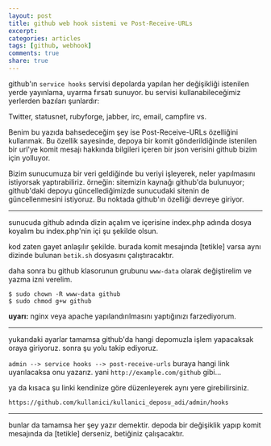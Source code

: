 ```yaml
---
layout: post
title: github web hook sistemi ve Post-Receive-URLs
excerpt:
categories: articles
tags: [github, webhook]
comments: true
share: true
---
```


github'ın `service hooks` servisi depolarda yapılan her değişikliği
istenilen yerde yayınlama, uyarma fırsatı sunuyor. bu servisi kullanabileceğimiz
yerlerden bazıları şunlardır:

Twitter, statusnet, rubyforge, jabber, irc, email, campfire vs.

Benim bu yazıda bahsedeceğim şey ise Post-Receive-URLs özelliğini kullanmak.
Bu özellik sayesinde, depoya bir komit gönderildiğinde istenilen bir url'ye
komit mesajı hakkında bilgileri içeren bir json verisini github bizim için yolluyor.

Bizim sunucumuza bir veri geldiğinde bu veriyi işleyerek, neler yapılmasını
istiyorsak yaptırabiliriz. örneğin: sitemizin kaynağı github'da bulunuyor;
github'daki depoyu güncellediğimizde sunucudaki sitenin de güncellenmesini
istiyoruz. Bu noktada github'ın özelliği devreye giriyor.

---

sunucuda github adında dizin açalım ve içerisine index.php adında dosya koyalım
bu index.php'nin içi şu şekilde olsun.

<script src="https://gist.github.com/923395.js"> </script>

kod zaten gayet anlaşılır şekilde. burada komit mesajında [tetikle] varsa aynı
dizinde bulunan `betik.sh` dosyasını çalıştıracaktır.

daha sonra bu github klasorunun grubunu `www-data` olarak değiştirelim ve yazma
izni verelim.

	$ sudo chown -R www-data github
	$ sudo chmod g+w github

**uyarı:** nginx veya apache yapılandırılmasını yaptığınızı farzediyorum.

---

yukarıdaki ayarlar tamamsa github'da hangi depomuzla işlem yapacaksak oraya
giriyoruz. sonra şu yolu takip ediyoruz.

`admin --> service hooks --> post-receive-urls` buraya hangi link uyarılacaksa
onu yazarız. yani `http://example.com/github` gibi...

ya da kısaca şu linki kendinize göre düzenleyerek aynı yere girebilirsiniz.

`https://github.com/kullanici/kullanici_deposu_adi/admin/hooks`

---

bunlar da tamamsa her şey yazır demektir. depoda bir değişiklik yapıp komit
mesajında da [tetikle] derseniz, betiğiniz çalışacaktır.
